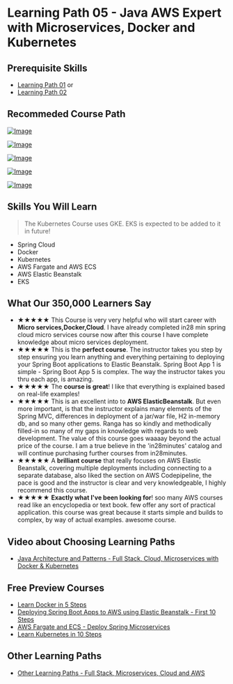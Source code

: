 # Learning Path 05 - Java AWS Expert with Microservices, Docker and Kubernetes

## Prerequisite Skills
- [Learning Path 01](./01.md) or 
- [Learning Path 02](./02.md)

## Recommeded Course Path

[![Image](https://www.springboottutorial.com/images/Course-Master-Microservices-with-Spring-Boot-and-Spring-Cloud.png "Master Microservices with Spring Boot and Spring Cloud")](https://rebrand.ly/MISC-MICROSERVICES)

[![Image](https://www.springboottutorial.com/images/Course-DockerCrashCourseForJavaSpringBootDevelopers.png "Docker Crash Course for Java Spring Boot Developers")](https://rebrand.ly/MISC-DOCKER)

[![Image](https://www.springboottutorial.com/images/Course-Deploy-Java-Spring-Boot-Apps-To-AWS.png "Deploying Spring Boot Apps to AWS using Elastic Beanstalk")](https://rebrand.ly/MISC-AWS-BEANSTALK)

[![Image](https://www.springboottutorial.com/images/Course-Deploy-Java-Spring-Boot-Microservices-To-ECS.png "Deploying Spring Boot Microservices to AWS using ECS and AWS Fargate")](https://rebrand.ly/MISC-FARGATE)

[![Image](https://www.springboottutorial.com/images/Course-KubernetesCrashCourse.png "Kubernetes Crash Course for Java Spring Boot Developers")](https://rebrand.ly/MISC-KUBERNETES)

## Skills You Will Learn

> The Kubernetes Course uses GKE. EKS is expected to be added to it in future!
- Spring Cloud
- Docker 
- Kubernetes
- AWS Fargate and AWS ECS
- AWS Elastic Beanstalk
- EKS

## What Our 350,000 Learners Say

- ★★★★★ This Course is very very helpful who will start career with **Micro services,Docker,Cloud**. I have already completed in28 min spring cloud micro services course now after this course I have complete knowledge about micro services deployment.
- ★★★★★ This is the **perfect course**.  The instructor takes you step by step ensuring you learn anything and everything pertaining to deploying your Spring Boot applications to Elastic Beanstalk.  Spring Boot App 1 is simple - Spring Boot App 5 is complex.  The way the instructor takes you thru each app, is amazing.
- ★★★★★ The **course is great**! I like that everything is explained based on real-life examples! 
- ★★★★★ This is an excellent into to **AWS ElasticBeanstalk**.  But even more important, is that the instructor explains many elements of the Spring MVC, differences in deployment of a jar/war file, H2 in-memory db, and so many other gems.  Ranga has so kindly and methodically filled-in so many of my gaps in knowledge with regards to web development.  The value of this course goes waaaay beyond the actual price of the course.  I am a true believe in the 'in28minutes' catalog and will continue purchasing further courses from in28minutes.
- ★★★★★ A **brilliant course** that really focuses on AWS Elastic Beanstalk, covering multiple deployments including connecting to a separate database, also liked the section on AWS Codepipeline, the pace is good and the instructor is clear and very knowledgeable, I highly recommend this course.
- ★★★★★ **Exactly what I've been looking for**! soo many AWS courses read like an encyclopedia or text book. few offer any sort of practical application. this course was great because it starts simple and builds to complex, by way of actual examples. awesome course.


## Video about Choosing Learning Paths

- [Java Architecture and Patterns - Full Stack, Cloud, Microservices with Docker & Kubernetes](https://rebrand.ly/in28minutes-LP-Overview-Video)


## Free Preview Courses
- [Learn Docker in 5 Steps](https://www.youtube.com/watch?v=Rt5G5Gj7RP0)
- [Deploying Spring Boot Apps to AWS using Elastic Beanstalk - First 10 Steps](https://www.youtube.com/watch?v=ueKwBqobijE)
- [AWS Fargate and ECS - Deploy Spring Microservices](https://www.youtube.com/watch?v=2oXVYxIPs88)
- [Learn Kubernetes in 10 Steps](https://www.youtube.com/watch?v=rTNR7vDQDD8)


## Other Learning Paths

- [Other Learning Paths - Full Stack, Microservices, Cloud and AWS](.)
